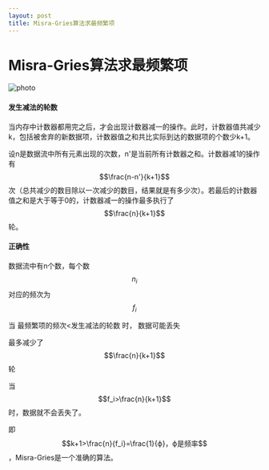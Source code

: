 ```yaml
---
layout: post
title: Misra-Gries算法求最频繁项
---
```

<script src="https://polyfill.io/v3/polyfill.min.js?features=es6"></script>
<script id="MathJax-script" async src="https://cdn.jsdelivr.net/npm/mathjax@3/es5/tex-mml-chtml.js"></script>
# Misra-Gries算法求最频繁项

![photo]({{site.url}}/assets/img/MG.png)

#### 发生减法的轮数

当内存中计数器都用完之后，才会出现计数器减一的操作。此时，计数器值共减少k，包括被舍弃的新数据项，计数器值之和共比实际到达的数据项的个数少k+1。

设n是数据流中所有元素出现的次数，n'是当前所有计数器之和。计数器减1的操作有$$\frac{n-n'}{k+1}$$次（总共减少的数目除以一次减少的数目，结果就是有多少次）。若最后的计数器值之和是大于等于0的，计数器减一的操作最多执行了$$\frac{n}{k+1}$$轮。

#### 正确性

数据流中有n个数，每个数$$n_i$$对应的频次为$$f_i$$

当 最频繁项的频次<发生减法的轮数 时， 数据可能丢失

最多减少了$$\frac{n}{k+1}$$轮

当$$f_i>\frac{n}{k+1}$$时，数据就不会丢失了。

即$$k+1>\frac{n}{f_i}=\frac{1}{ϕ}，ϕ是频率$$，Misra-Gries是一个准确的算法。